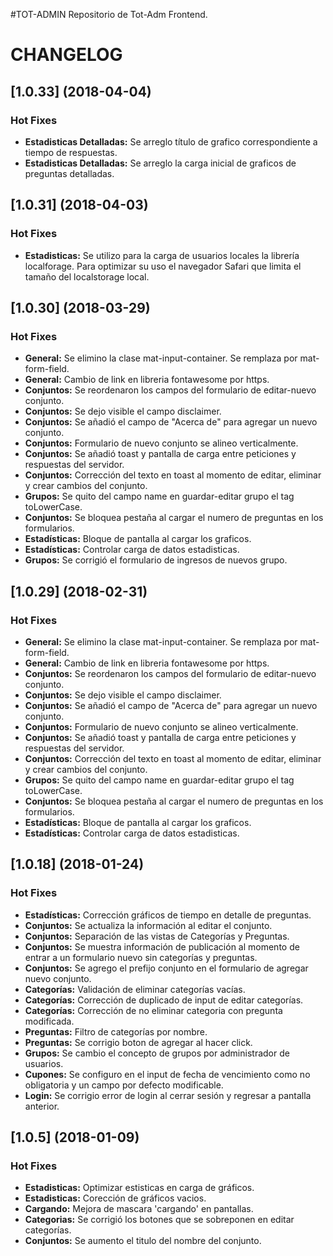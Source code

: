 #TOT-ADMIN
Repositorio de Tot-Adm Frontend.

# CHANGELOG

## [1.0.33] (2018-04-04)

### Hot Fixes
* **Estadisticas Detalladas:** Se arreglo título de grafico correspondiente a tiempo de respuestas.
* **Estadisticas Detalladas:** Se arreglo la carga inicial de graficos de preguntas detalladas.

## [1.0.31] (2018-04-03)
### Hot Fixes
* **Estadisticas:** Se utilizo para la carga de usuarios locales la librería localforage. Para optimizar su uso el navegador Safari que limita el tamaño del localstorage local.

## [1.0.30] (2018-03-29)

### Hot Fixes
* **General:** Se elimino la clase mat-input-container. Se remplaza por mat-form-field.
* **General:** Cambio de link en libreria fontawesome por https.
* **Conjuntos:** Se reordenaron los campos del formulario de editar-nuevo conjunto.
* **Conjuntos:** Se dejo visible el campo disclaimer.
* **Conjuntos:** Se añadió el campo de "Acerca de" para agregar un nuevo conjunto.
* **Conjuntos:** Formulario de nuevo conjunto se alineo verticalmente.
* **Conjuntos:** Se añadió toast y pantalla de carga entre peticiones y respuestas del servidor.
* **Conjuntos:** Corrección del texto en toast al momento de editar, eliminar y crear cambios del conjunto. 
* **Grupos:** Se quito del campo name en guardar-editar grupo el tag toLowerCase.
* **Conjuntos:** Se bloquea pestaña al cargar el numero de preguntas en los formularios.
* **Estadísticas:** Bloque de pantalla al cargar los graficos.
* **Estadísticas:** Controlar carga de datos estadisticas.
* **Grupos:** Se corrigió el formulario de ingresos de nuevos grupo.

## [1.0.29] (2018-02-31)

### Hot Fixes
* **General:** Se elimino la clase mat-input-container. Se remplaza por mat-form-field.
* **General:** Cambio de link en libreria fontawesome por https.
* **Conjuntos:** Se reordenaron los campos del formulario de editar-nuevo conjunto.
* **Conjuntos:** Se dejo visible el campo disclaimer.
* **Conjuntos:** Se añadió el campo de "Acerca de" para agregar un nuevo conjunto.
* **Conjuntos:** Formulario de nuevo conjunto se alineo verticalmente.
* **Conjuntos:** Se añadió toast y pantalla de carga entre peticiones y respuestas del servidor.
* **Conjuntos:** Corrección del texto en toast al momento de editar, eliminar y crear cambios del conjunto. 
* **Grupos:** Se quito del campo name en guardar-editar grupo el tag toLowerCase.
* **Conjuntos:** Se bloquea pestaña al cargar el numero de preguntas en los formularios.
* **Estadísticas:** Bloque de pantalla al cargar los graficos.
* **Estadísticas:** Controlar carga de datos estadisticas.

## [1.0.18] (2018-01-24)

### Hot Fixes
* **Estadísticas:** Corrección gráficos de tiempo en detalle de preguntas.
* **Conjuntos:** Se actualiza la información al editar el conjunto.
* **Conjuntos:** Separación de las vistas de Categorías y Preguntas.
* **Conjuntos:** Se muestra información de publicación al momento de entrar a un formulario nuevo sin categorías y preguntas.
* **Conjuntos:** Se agrego el prefijo conjunto en el formulario de agregar nuevo conjunto.
* **Categorías:** Validación de eliminar categorías vacías.
* **Categorías:** Corrección de duplicado de input de editar categorías.
* **Categorías:** Corrección de no eliminar categoria con pregunta modificada.
* **Preguntas:** Filtro de categorías por nombre.
* **Preguntas:** Se corrigio boton de agregar  al hacer click.
* **Grupos:** Se cambio el concepto de grupos por administrador de usuarios.
* **Cupones:** Se configuro en el input de fecha de vencimiento como no obligatoria y un campo por defecto modificable.
* **Login:** Se corrigio error de login al cerrar sesión y regresar a pantalla anterior.


## [1.0.5] (2018-01-09)

### Hot Fixes
* **Estadisticas:** Optimizar estisticas en carga de gráficos.
* **Estadisticas:** Corección de gráficos vacios.
* **Cargando:** Mejora de mascara 'cargando' en pantallas.
* **Categorias:** Se corrigió los botones que se sobreponen en editar categorías.
* **Conjuntos:** Se aumento el titulo del nombre del conjunto.



